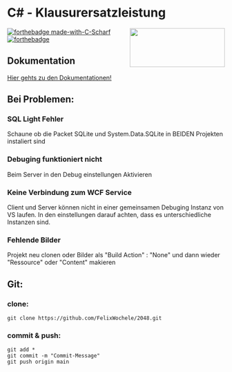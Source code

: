 # C# - Klausurersatzleistung

<img align="right" width="220" height="90" src="https://upload.wikimedia.org/wikipedia/de/thumb/1/1d/DHBW-Logo.svg/541px-DHBW-Logo.svg.png?20110626153129">

[![forthebadge made-with-C-Scharf](https://forthebadge.com/images/badges/made-with-c-sharp.svg)](https://docs.microsoft.com/en-us/dotnet/csharp/)
[![forthebadge](https://forthebadge.com/images/badges/built-with-love.svg)](https://github.com/DHBW-Inf20/2048/)

## Dokumentation

[Hier gehts zu den Dokumentationen!](https://github.com/FelixWochele/2DO/blob/master/Dokumentation%20-%20Wochele%20Felix%20-%20TInf2020.pdf)

## Bei Problemen:

### SQL Light Fehler
Schaune ob die Packet SQLite und System.Data.SQLite in BEIDEN Projekten instaliert sind 

### Debuging funktioniert nicht
Beim Server in den Debug einstellungen Aktivieren

### Keine Verbindung zum WCF Service
Client und Server können nicht in einer gemeinsamen Debuging Instanz von VS laufen. 
In den einstellungen darauf achten, dass es unterschiedliche Instanzen sind.

### Fehlende Bilder 
Projekt neu clonen oder Bilder als "Build Action" : "None" und dann wieder "Ressource" oder "Content" makieren

## Git:

### clone:
```shell
git clone https://github.com/FelixWochele/2048.git
```
### commit & push:
```shell
git add * 
git commit -m "Commit-Message"
git push origin main
```
